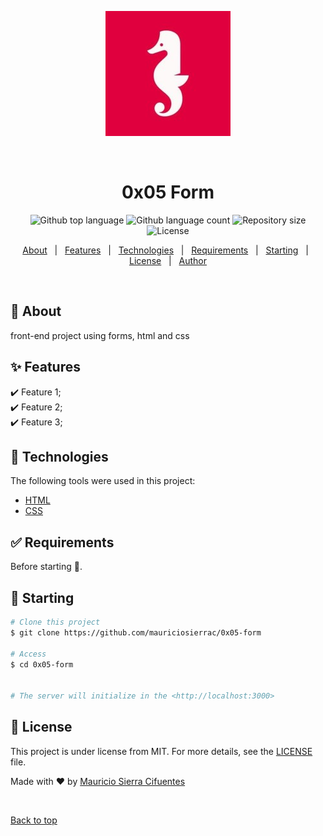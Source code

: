 <div align="center" id="top"> 
  
  ![Logo Holberton](https://github.com/mauriciosierrac/holbertonschool-web_front_end/blob/master/0x05-form/logoHolberton.jpg)

  &#xa0;

  <!-- <a href="https://0x05form.netlify.app">Demo</a> -->
</div>

<h1 align="center">0x05 Form</h1>

<p align="center">
  <img alt="Github top language" src="https://img.shields.io/github/languages/top/mauriciosierrac/0x05-form?color=56BEB8">

  <img alt="Github language count" src="https://img.shields.io/github/languages/count/mauriciosierrac/0x05-form?color=56BEB8">

  <img alt="Repository size" src="https://img.shields.io/github/repo-size/mauriciosierrac/0x05-form?color=56BEB8">

  <img alt="License" src="https://img.shields.io/github/license/mauriciosierrac/0x05-form?color=56BEB8">

  <!-- <img alt="Github issues" src="https://img.shields.io/github/issues/{{YOUR_GITHUB_USERNAME}}/0x05-form?color=56BEB8" /> -->

  <!-- <img alt="Github forks" src="https://img.shields.io/github/forks/{{YOUR_GITHUB_USERNAME}}/0x05-form?color=56BEB8" /> -->

  <!-- <img alt="Github stars" src="https://img.shields.io/github/stars/{{YOUR_GITHUB_USERNAME}}/0x05-form?color=56BEB8" /> -->
</p>

<!-- Status -->

<!-- <h4 align="center"> 
	🚧  0x05 Form 🚀 Under construction...  🚧
</h4> 

<hr> -->

<p align="center">
  <a href="#dart-about">About</a> &#xa0; | &#xa0; 
  <a href="#sparkles-features">Features</a> &#xa0; | &#xa0;
  <a href="#rocket-technologies">Technologies</a> &#xa0; | &#xa0;
  <a href="#white_check_mark-requirements">Requirements</a> &#xa0; | &#xa0;
  <a href="#checkered_flag-starting">Starting</a> &#xa0; | &#xa0;
  <a href="#memo-license">License</a> &#xa0; | &#xa0;
  <a href="https://github.com/mauriciosierrac" target="_blank">Author</a>
</p>

<br>

## :dart: About ##

front-end project using forms, html and css

## :sparkles: Features ##

:heavy_check_mark: Feature 1;\
:heavy_check_mark: Feature 2;\
:heavy_check_mark: Feature 3;

## :rocket: Technologies ##

The following tools were used in this project:

- [HTML](https://expo.io/)
- [CSS](https://nodejs.org/en/)

## :white_check_mark: Requirements ##

Before starting :checkered_flag:.

## :checkered_flag: Starting ##

```bash
# Clone this project
$ git clone https://github.com/mauriciosierrac/0x05-form

# Access
$ cd 0x05-form


# The server will initialize in the <http://localhost:3000>
```

## :memo: License ##

This project is under license from MIT. For more details, see the [LICENSE](LICENSE.md) file.


Made with :heart: by <a href="https://www.linkedin.com/in/mauriciosierrac/" target="_blank">Mauricio Sierra Cifuentes</a>

&#xa0;

<a href="#top">Back to top</a>
